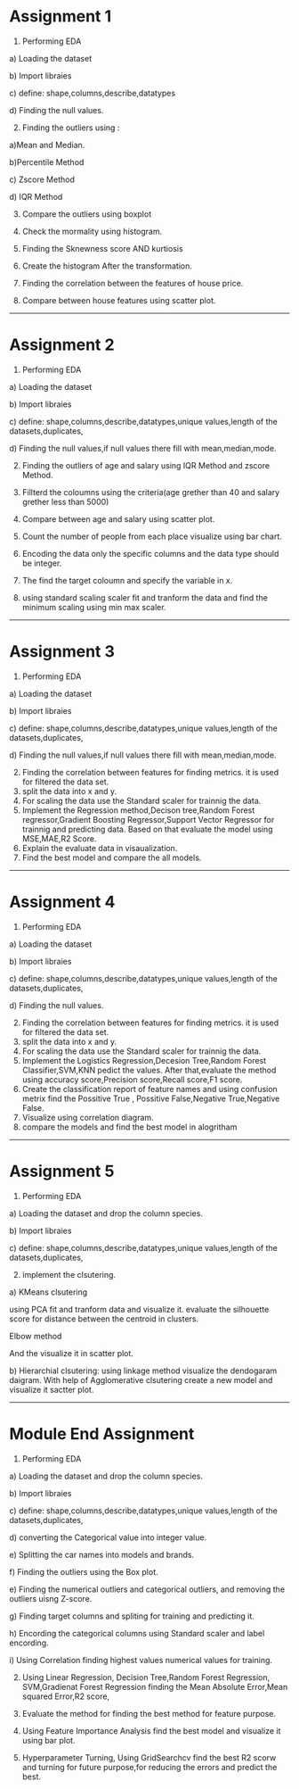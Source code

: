 
# Assignment 1
1) Performing EDA

 a) Loading the dataset

  b) Import libraies
  
  c) define: shape,columns,describe,datatypes

  d) Finding the null values.

2) Finding the outliers using :

 a)Mean and Median. 

 b)Percentile Method

c) Zscore Method

d) IQR Method

3) Compare the outliers using boxplot

4) Check the mormality using histogram.
5) Finding the Sknewness score AND kurtiosis
6) Create the histogram After the transformation.
7) Finding the correlation between the features of house price.
8) Compare between house features using scatter plot.

-------------------------------------------------------------------------------------------------
# Assignment 2
1) Performing EDA

  a) Loading the dataset

  b) Import libraies

  c) define: shape,columns,describe,datatypes,unique values,length of the datasets,duplicates,

  d) Finding the null values,if null values there fill with mean,median,mode.

2) Finding the outliers of age and salary using IQR Method and zscore Method.

3) Fillterd the coloumns using the criteria(age grether than 40 and salary grether less than 5000)

4) Compare between age and salary  using scatter plot.

5) Count the number of people from each place visualize using bar chart.

6. Encoding the data only the specific columns and the data type should be integer.

7. The find the target coloumn and specify the variable in x.
8. using standard scaling scaler  fit and tranform the data and find the minimum scaling using min max scaler.

--------------------------------------------------------------------------------------------------------------------
# Assignment 3
1) Performing EDA

  a) Loading the dataset

  b) Import libraies

  c) define: shape,columns,describe,datatypes,unique values,length of the datasets,duplicates,

  d) Finding the null values,if null values there fill with mean,median,mode.

2. Finding the correlation between features for finding metrics. it is used for filtered the data set.
3. split the data into x and y.
4. For scaling the data use the Standard scaler for trainnig the data.
5. Implement the Regression method,Decison tree,Random Forest regressor,Gradient Boosting Regressor,Support Vector Regressor for trainnig and predicting data. Based on that evaluate the model using MSE,MAE,R2 Score.
6. Explain the evaluate data in visaualization.
7.  Find the best model and compare the all models.

--------------------------------------------------------------------------------------------------------------------------
# Assignment 4
1) Performing EDA
   
  a) Loading the dataset

  b) Import libraies

  c) define: shape,columns,describe,datatypes,unique values,length of the datasets,duplicates,

  d) Finding the null values.

2. Finding the correlation between features for finding metrics. it is used for filtered the data set.
3. split the data into x and y.
4. For scaling the data use the Standard scaler for trainnig the data.
5. Implement the  Logistics Regression,Decesion Tree,Random Forest Classifier,SVM,KNN pedict the values. After that,evaluate the method using accuracy score,Precision score,Recall score,F1 score.
6. Create the classification report of feature names and using confusion metrix find the Possitive True , Possitive False,Negative True,Negative False.
7. Visualize using correlation diagram.
8. compare the models and find the best model in alogritham

--------------------------------------------------------------------------------------------------------------------------
# Assignment 5
1) Performing EDA
   
  a) Loading the dataset and drop the column species.

  b) Import libraies

  c) define: shape,columns,describe,datatypes,unique values,length of the datasets,duplicates,

2. implement the clsutering.

a) KMeans clsutering

using PCA fit and tranform data and visualize it.
 evaluate the silhouette score for distance between the centroid in clusters.

 Elbow method

And the visualize it in scatter plot.

b) Hierarchial clsutering: using linkage method visualize the dendogaram daigram. 
With help of Agglomerative clsutering create a new model and visualize it sactter plot.

------------------------------------------------------------------------------------------------------------------------------------
# Module End Assignment

1) Performing EDA
   
  a) Loading the dataset and drop the column species.

  b) Import libraies

  c) define: shape,columns,describe,datatypes,unique values,length of the datasets,duplicates,

  d) converting the Categorical value into integer value.

  e) Splitting the car names into models and brands.

  f) Finding the outliers using the Box plot.

  e) Finding the numerical outliers and categorical outliers, and removing the outliers uisng Z-score.

  g) Finding target columns and spliting for training and predicting it.

  h) Encording the categorical columns using Standard scaler and label encording.

  i) Using Correlation finding highest values numerical values for training.

2. Using Linear Regression, Decision Tree,Random Forest Regression, SVM,Gradienat Forest Regression finding the Mean Absolute Error,Mean squared Error,R2 score, 

3. Evaluate the method for finding the best method for feature purpose.

4. Using Feature Importance Analysis find the best model and visualize it using bar plot.

5. Hyperparameter Turning, Using GridSearchcv find the best R2 scorw and turning for future purpose,for reducing the errors and predict the best.












